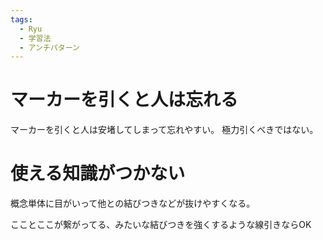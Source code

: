 ```yaml
---
tags:
  - Ryu
  - 学習法
  - アンチパターン
---
```


# マーカーを引くと人は忘れる

マーカーを引くと人は安堵してしまって忘れやすい。
極力引くべきではない。

# 使える知識がつかない
概念単体に目がいって他との結びつきなどが抜けやすくなる。

こことここが繋がってる、みたいな結びつきを強くするような線引きならOK

